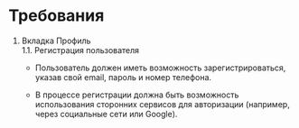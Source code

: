 # **Требования**
1. Вкладка Профиль \
   1.1. Регистрация пользователя

      - Пользователь должен иметь возможность зарегистрироваться, указав свой email, пароль и номер телефона.

      - В процессе регистрации должна быть возможность использования сторонних сервисов для авторизации (например, через социальные сети или Google).
